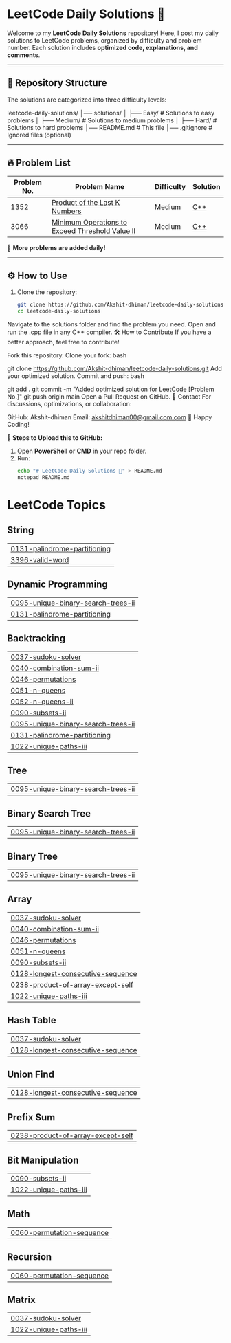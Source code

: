 # LeetCode Daily Solutions 🚀

Welcome to my **LeetCode Daily Solutions** repository! Here, I post my daily solutions to LeetCode problems, organized by difficulty and problem number. Each solution includes **optimized code, explanations, and comments**.

---

## 📂 Repository Structure
The solutions are categorized into three difficulty levels:

leetcode-daily-solutions/
│── solutions/
│   ├── Easy/      # Solutions to easy problems
│   ├── Medium/    # Solutions to medium problems
│   ├── Hard/      # Solutions to hard problems
│── README.md      # This file
│── .gitignore     # Ignored files (optional)

---

## 🔥 Problem List
| Problem No. | Problem Name | Difficulty | Solution |
|-------------|-------------|------------|----------|
| 1352 | [Product of the Last K Numbers](https://leetcode.com/problems/product-of-the-last-k-numbers/) | Medium | [C++](https://github.com/Akshit-dhiman/leetcode-daily-solutions/blob/main/solutions/Medium/1352.%20Product%20of%20the%20Last%20K%20Numbers.cpp) |
| 3066 | [Minimum Operations to Exceed Threshold Value II](https://leetcode.com/problems/minimum-operations-to-exceed-threshold-value-ii/) | Medium | [C++](https://github.com/Akshit-dhiman/leetcode-daily-solutions/blob/main/solutions/Medium/3066.%20Minimum%20Operations%20to%20Exceed%20Threshold%20Value%20II.cpp) |

📌 **More problems are added daily!**

---

## ⚙️ How to Use
1. Clone the repository:
   ```bash
   git clone https://github.com/Akshit-dhiman/leetcode-daily-solutions.git
   cd leetcode-daily-solutions
Navigate to the solutions folder and find the problem you need.
Open and run the .cpp file in any C++ compiler.
🛠 How to Contribute
If you have a better approach, feel free to contribute!

Fork this repository.
Clone your fork:
bash

git clone https://github.com/Akshit-dhiman/leetcode-daily-solutions.git
Add your optimized solution.
Commit and push:
bash

git add .
git commit -m "Added optimized solution for LeetCode [Problem No.]"
git push origin main
Open a Pull Request on GitHub.
📧 Contact
For discussions, optimizations, or collaboration:

GitHub: Akshit-dhiman
Email: akshitdhiman00@gmail.com.com
🚀 Happy Coding!

**📌 Steps to Upload this to GitHub:**
1. Open **PowerShell** or **CMD** in your repo folder.
2. Run:
   ```bash
   echo "# LeetCode Daily Solutions 🚀" > README.md
   notepad README.md


<!---LeetCode Topics Start-->
# LeetCode Topics
## String
|  |
| ------- |
| [0131-palindrome-partitioning](https://github.com/Akshit-dhiman/leetcode-daily-solutions/tree/master/0131-palindrome-partitioning) |
| [3396-valid-word](https://github.com/Akshit-dhiman/leetcode-daily-solutions/tree/master/3396-valid-word) |
## Dynamic Programming
|  |
| ------- |
| [0095-unique-binary-search-trees-ii](https://github.com/Akshit-dhiman/leetcode-daily-solutions/tree/master/0095-unique-binary-search-trees-ii) |
| [0131-palindrome-partitioning](https://github.com/Akshit-dhiman/leetcode-daily-solutions/tree/master/0131-palindrome-partitioning) |
## Backtracking
|  |
| ------- |
| [0037-sudoku-solver](https://github.com/Akshit-dhiman/leetcode-daily-solutions/tree/master/0037-sudoku-solver) |
| [0040-combination-sum-ii](https://github.com/Akshit-dhiman/leetcode-daily-solutions/tree/master/0040-combination-sum-ii) |
| [0046-permutations](https://github.com/Akshit-dhiman/leetcode-daily-solutions/tree/master/0046-permutations) |
| [0051-n-queens](https://github.com/Akshit-dhiman/leetcode-daily-solutions/tree/master/0051-n-queens) |
| [0052-n-queens-ii](https://github.com/Akshit-dhiman/leetcode-daily-solutions/tree/master/0052-n-queens-ii) |
| [0090-subsets-ii](https://github.com/Akshit-dhiman/leetcode-daily-solutions/tree/master/0090-subsets-ii) |
| [0095-unique-binary-search-trees-ii](https://github.com/Akshit-dhiman/leetcode-daily-solutions/tree/master/0095-unique-binary-search-trees-ii) |
| [0131-palindrome-partitioning](https://github.com/Akshit-dhiman/leetcode-daily-solutions/tree/master/0131-palindrome-partitioning) |
| [1022-unique-paths-iii](https://github.com/Akshit-dhiman/leetcode-daily-solutions/tree/master/1022-unique-paths-iii) |
## Tree
|  |
| ------- |
| [0095-unique-binary-search-trees-ii](https://github.com/Akshit-dhiman/leetcode-daily-solutions/tree/master/0095-unique-binary-search-trees-ii) |
## Binary Search Tree
|  |
| ------- |
| [0095-unique-binary-search-trees-ii](https://github.com/Akshit-dhiman/leetcode-daily-solutions/tree/master/0095-unique-binary-search-trees-ii) |
## Binary Tree
|  |
| ------- |
| [0095-unique-binary-search-trees-ii](https://github.com/Akshit-dhiman/leetcode-daily-solutions/tree/master/0095-unique-binary-search-trees-ii) |
## Array
|  |
| ------- |
| [0037-sudoku-solver](https://github.com/Akshit-dhiman/leetcode-daily-solutions/tree/master/0037-sudoku-solver) |
| [0040-combination-sum-ii](https://github.com/Akshit-dhiman/leetcode-daily-solutions/tree/master/0040-combination-sum-ii) |
| [0046-permutations](https://github.com/Akshit-dhiman/leetcode-daily-solutions/tree/master/0046-permutations) |
| [0051-n-queens](https://github.com/Akshit-dhiman/leetcode-daily-solutions/tree/master/0051-n-queens) |
| [0090-subsets-ii](https://github.com/Akshit-dhiman/leetcode-daily-solutions/tree/master/0090-subsets-ii) |
| [0128-longest-consecutive-sequence](https://github.com/Akshit-dhiman/leetcode-daily-solutions/tree/master/0128-longest-consecutive-sequence) |
| [0238-product-of-array-except-self](https://github.com/Akshit-dhiman/leetcode-daily-solutions/tree/master/0238-product-of-array-except-self) |
| [1022-unique-paths-iii](https://github.com/Akshit-dhiman/leetcode-daily-solutions/tree/master/1022-unique-paths-iii) |
## Hash Table
|  |
| ------- |
| [0037-sudoku-solver](https://github.com/Akshit-dhiman/leetcode-daily-solutions/tree/master/0037-sudoku-solver) |
| [0128-longest-consecutive-sequence](https://github.com/Akshit-dhiman/leetcode-daily-solutions/tree/master/0128-longest-consecutive-sequence) |
## Union Find
|  |
| ------- |
| [0128-longest-consecutive-sequence](https://github.com/Akshit-dhiman/leetcode-daily-solutions/tree/master/0128-longest-consecutive-sequence) |
## Prefix Sum
|  |
| ------- |
| [0238-product-of-array-except-self](https://github.com/Akshit-dhiman/leetcode-daily-solutions/tree/master/0238-product-of-array-except-self) |
## Bit Manipulation
|  |
| ------- |
| [0090-subsets-ii](https://github.com/Akshit-dhiman/leetcode-daily-solutions/tree/master/0090-subsets-ii) |
| [1022-unique-paths-iii](https://github.com/Akshit-dhiman/leetcode-daily-solutions/tree/master/1022-unique-paths-iii) |
## Math
|  |
| ------- |
| [0060-permutation-sequence](https://github.com/Akshit-dhiman/leetcode-daily-solutions/tree/master/0060-permutation-sequence) |
## Recursion
|  |
| ------- |
| [0060-permutation-sequence](https://github.com/Akshit-dhiman/leetcode-daily-solutions/tree/master/0060-permutation-sequence) |
## Matrix
|  |
| ------- |
| [0037-sudoku-solver](https://github.com/Akshit-dhiman/leetcode-daily-solutions/tree/master/0037-sudoku-solver) |
| [1022-unique-paths-iii](https://github.com/Akshit-dhiman/leetcode-daily-solutions/tree/master/1022-unique-paths-iii) |
<!---LeetCode Topics End-->